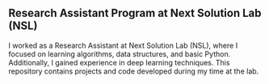  ## Research Assistant Program at Next Solution Lab (NSL)

I worked as a Research Assistant at Next Solution Lab (NSL), where I focused on learning algorithms, data structures, and basic Python. Additionally, I gained experience in deep learning techniques. This repository contains projects and code developed during my time at the lab.

